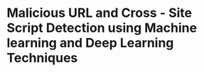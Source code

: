 # Malicious URL and Cross - Site Script Detection using Machine learning and Deep Learning Techniques
